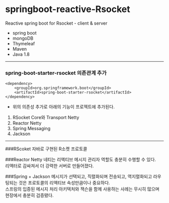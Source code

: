 # springboot-reactive-Rsocket
Reactive spring boot for Rsocket - client & server

- spring boot
- mongoDB
- Thymeleaf
- Maven
- Java 1.8

***

### spring-boot-starter-rsocket 의존관계 추가
    <dependency>
        <groupId>org.springframework.boot</groupId>
        <artifactId>spring-boot-starter-rsocket</artifactId>
    </dependency>

- 위의 의존성 추가로 아래의 기능이 프로젝트에 추가된다.
1. RSocket Core와 Transport Netty
2. Reactor Netty
3. Spring Messaging
4. Jackson

***

###RScoket
자바로 구현된 R소켓 프로토콜


###Reactor Netty
네티는 리액티브 메시지 관리자 역할도 충분히 수행할 수 있다.  
리액터로 감싸져서 더 강력한 서버로 만들어졌다.


###Spring + Jackson
메시지가 선택되고, 직렬화되며 전송되고, 역지렬화되고 라우팅되는 것은 프로토콜의 리액티브 속성만큼이나 중요하다.  
스프링의 입증된 메시지 처리 아키텍처와 잭슨을 함께 사용하는 사례는 무시히 많으며 현장에서 충분히 검증됐다.

